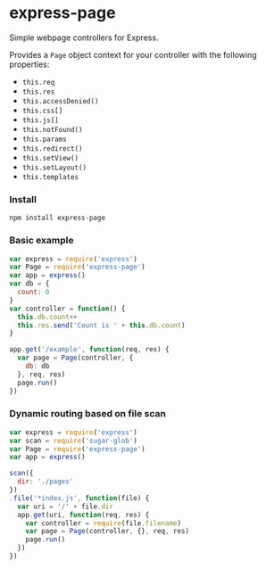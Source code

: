 # express-page

Simple webpage controllers for Express.

Provides a `Page` object context for your controller with the
following properties:

- `this.req`
- `this.res`
- `this.accessDenied()`
- `this.css[]`
- `this.js[]`
- `this.notFound()`
- `this.params`
- `this.redirect()`
- `this.setView()`
- `this.setLayout()`
- `this.templates`


### Install

```
npm install express-page
```

### Basic example
```js
var express = require('express')
var Page = require('express-page')
var app = express()
var db = {
  count: 0
}
var controller = function() {
  this.db.count++
  this.res.send('Count is ' + this.db.count)
}

app.get('/example', function(req, res) {
  var page = Page(controller, {
    db: db
  }, req, res)
  page.run()
})
```

### Dynamic routing based on file scan
```js
var express = require('express')
var scan = require('sugar-glob')
var Page = require('express-page')
var app = express()

scan({
  dir: './pages'
})
.file('*index.js', function(file) {
  var uri = '/' + file.dir
  app.get(uri, function(req, res) {
    var controller = require(file.filename)
    var page = Page(controller, {}, req, res)
    page.run()
  })
})

```



